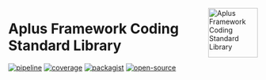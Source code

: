 <a href="https://gitlab.com/aplus-framework/libraries/coding-standard"><img src="https://gitlab.com/aplus-framework/libraries/coding-standard/-/raw/master/guide/image.png" alt="Aplus Framework Coding Standard Library" align="right" width="100"></a>

# Aplus Framework Coding Standard Library

[![pipeline](https://gitlab.com/aplus-framework/libraries/coding-standard/badges/master/pipeline.svg)](https://gitlab.com/aplus-framework/libraries/coding-standard/-/pipelines?scope=branches)
[![coverage](https://gitlab.com/aplus-framework/libraries/coding-standard/badges/master/coverage.svg?job=test:php)](https://aplus-framework.gitlab.io/libraries/coding-standard/coverage/)
[![packagist](https://img.shields.io/packagist/v/aplus/coding-standard)](https://packagist.org/packages/aplus/coding-standard)
[![open-source](https://img.shields.io/badge/open--source-sponsor-magenta)](https://aplus-framework.com/sponsor)
